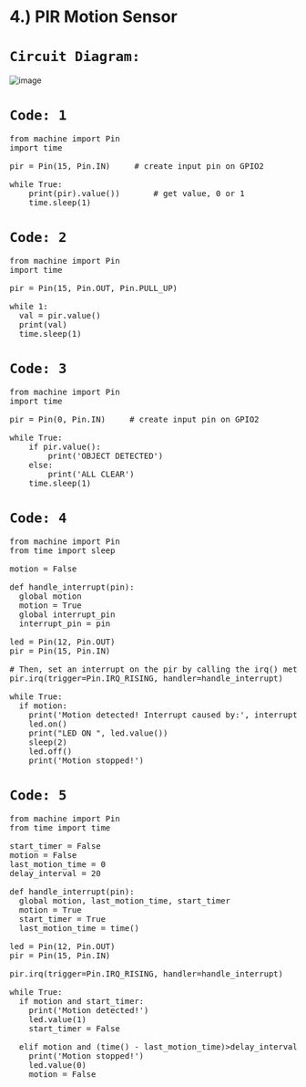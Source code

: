 <div class="jumbotron alert-success"><h1>4.) PIR Motion Sensor</h1></div>

# `Circuit Diagram:`

![image](https://user-images.githubusercontent.com/63813881/176357778-d2fb2750-5232-4e66-b0ba-820a2628e71e.png)

# `Code: 1`
<pre>
from machine import Pin
import time
 
pir = Pin(15, Pin.IN)     # create input pin on GPIO2
 
while True:
	print(pir).value())       # get value, 0 or 1
	time.sleep(1)
</pre>

# `Code: 2`

<pre>
from machine import Pin
import time

pir = Pin(15, Pin.OUT, Pin.PULL_UP)

while 1:
  val = pir.value()
  print(val)
  time.sleep(1)
</pre>

# `Code: 3`
<pre>
from machine import Pin
import time
 
pir = Pin(0, Pin.IN)     # create input pin on GPIO2
 
while True:
	if pir.value():
        print('OBJECT DETECTED')
    else:
        print('ALL CLEAR')
	time.sleep(1)
</pre>

# `Code: 4`
<pre>
from machine import Pin
from time import sleep

motion = False

def handle_interrupt(pin):
  global motion
  motion = True
  global interrupt_pin
  interrupt_pin = pin 

led = Pin(12, Pin.OUT)
pir = Pin(15, Pin.IN)

# Then, set an interrupt on the pir by calling the irq() method.
pir.irq(trigger=Pin.IRQ_RISING, handler=handle_interrupt)

while True:
  if motion:
    print('Motion detected! Interrupt caused by:', interrupt_pin)
    led.on()
    print("LED ON ", led.value())
    sleep(2)
    led.off()
    print('Motion stopped!')
</pre>

# `Code: 5`
<pre>
from machine import Pin
from time import time

start_timer = False
motion = False
last_motion_time = 0
delay_interval = 20

def handle_interrupt(pin):
  global motion, last_motion_time, start_timer
  motion = True
  start_timer = True
  last_motion_time = time()

led = Pin(12, Pin.OUT)
pir = Pin(15, Pin.IN)

pir.irq(trigger=Pin.IRQ_RISING, handler=handle_interrupt)

while True:
  if motion and start_timer:
    print('Motion detected!')
    led.value(1)
    start_timer = False

  elif motion and (time() - last_motion_time)>delay_interval:
    print('Motion stopped!')
    led.value(0)
    motion = False
</pre>
